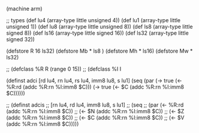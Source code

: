 (machine arm)

;; types
(def lu4  (array-type little unsigned 4))
(def lu1  (array-type little unsigned 1))
(def lu8  (array-type little unsigned 8))
(def ls8  (array-type little signed   8))
(def ls16 (array-type little signed   16))
(def ls32 (array-type little signed   32))

(defstore R 16 ls32)
(defstore Mb * ls8 )
(defstore Mh * ls16)
(defstore Mw * ls32)

;; (defclass %R R (range 0 15))
;; (defclass %I I 

(definst adci
  [rd lu4, rn lu4, rs lu4, imm8 lu8, s lu1]
  (seq
   (par (-> true (<- %R:rd (addc %R:rn %I:imm8 $C)))
        (-> true (<- $C (addc %R:rn %I:imm8 $C))))))

;; (definst adcis
;;   [rn lu4, rd lu4, imm8 lu8, s lu1]
;;   (seq
;;    (par (<- %R:rd (addc %R:rn %I:imm8 $C))
;;         (<- $N (addc %R:rn %I:imm8 $C))
;;         (<- $Z (addc %R:rn %I:imm8 $C))
;;         (<- $C (addc %R:rn %I:imm8 $C))
;;         (<- $V (addc %R:rn %I:imm8 $C)))))

